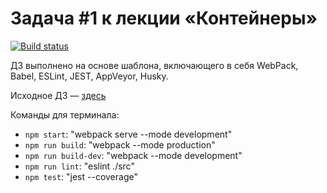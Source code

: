 # Задача #1 к лекции «Контейнеры»

[![Build status](https://ci.appveyor.com/api/projects/status/p2tlo7wvy7ccuy3t?svg=true)](https://ci.appveyor.com/project/KoensBerg/ajs-containers-1)

ДЗ выполнено на основе шаблона, включающего в себя WebPack, Babel, ESLint, JEST, AppVeyor, Husky.

Исходное ДЗ — [здесь](https://github.com/KoensBerg/ajs-homeworks-descriptions/tree/ajs8/containers)

Команды для терминала:
- `npm start`: "webpack serve --mode development"
- `npm run build`: "webpack --mode production"
- `npm run build-dev`: "webpack --mode development"
- `npm run lint`: "eslint ./src"
- `npm test`: "jest --coverage"